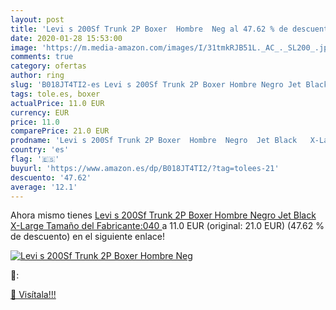 ```yaml
---
layout: post
title: 'Levi s 200Sf Trunk 2P Boxer  Hombre  Neg al 47.62 % de descuento'
date: 2020-01-28 15:53:00
image: 'https://m.media-amazon.com/images/I/31tmkRJB51L._AC_._SL200_.jpg'
comments: true
category: ofertas
author: ring
slug: 'B018JT4TI2-es Levi s 200Sf Trunk 2P Boxer Hombre Negro Jet Black X-Large...'
tags: tole.es, boxer
actualPrice: 11.0 EUR
currency: EUR
price: 11.0
comparePrice: 21.0 EUR
prodname: 'Levi s 200Sf Trunk 2P Boxer  Hombre  Negro  Jet Black   X-Large  Tamaño del Fabricante:040 '
country: 'es'
flag: '🇪🇸'
buyurl: 'https://www.amazon.es/dp/B018JT4TI2/?tag=tolees-21'
descuento: '47.62'
average: '12.1'
---
```


Ahora mismo tienes [Levi s 200Sf Trunk 2P Boxer  Hombre  Negro  Jet Black   X-Large  Tamaño del Fabricante:040 ](https://www.amazon.es/dp/B018JT4TI2/?tag=tolees-21) a 11.0 EUR (original: 21.0 EUR) (47.62 %  de descuento) en el siguiente enlace!

[![Levi s 200Sf Trunk 2P Boxer  Hombre  Neg](https://m.media-amazon.com/images/I/31tmkRJB51L._AC_._SL200_.jpg)](https://www.amazon.es/dp/B018JT4TI2/?tag=tolees-21)

🔎:


[🛒 Visítala!!!](https://www.amazon.es/dp/B018JT4TI2/?tag=tolees-21)
